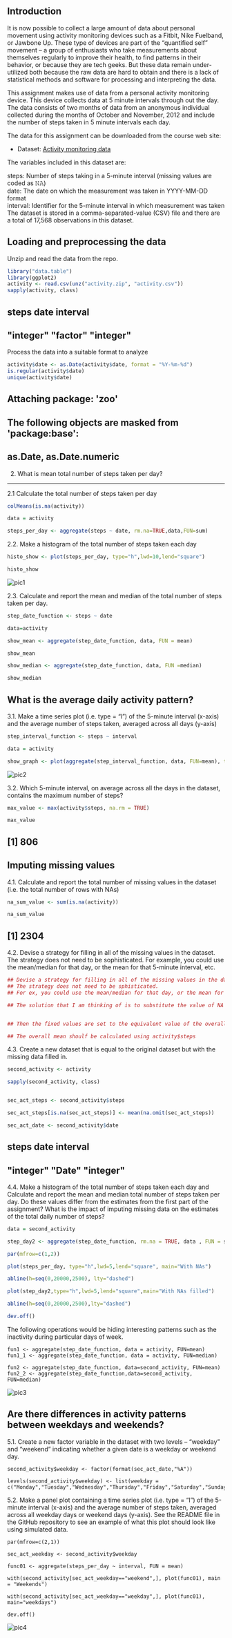 Introduction
------------

It is now possible to collect a large amount of data about personal movement using activity monitoring devices such as a Fitbit, Nike Fuelband, or Jawbone Up. These type of devices are part of the “quantified self” movement – a group of enthusiasts who take measurements about themselves regularly to improve their health, to find patterns in their behavior, or because they are tech geeks. But these data remain under-utilized both because the raw data are hard to obtain and there is a lack of statistical methods and software for processing and interpreting the data.

This assignment makes use of data from a personal activity monitoring device. This device collects data at 5 minute intervals through out the day. The data consists of two months of data from an anonymous individual collected during the months of October and November, 2012 and include the number of steps taken in 5 minute intervals each day.

The data for this assignment can be downloaded from the course web site:

-   Dataset: [Activity monitoring data](https://d396qusza40orc.cloudfront.net/repdata%2Fdata%2Factivity.zip)

The variables included in this dataset are:

steps: Number of steps taking in a 5-minute interval (missing values are coded as 𝙽𝙰) </br> date: The date on which the measurement was taken in YYYY-MM-DD format </br> interval: Identifier for the 5-minute interval in which measurement was taken </br> The dataset is stored in a comma-separated-value (CSV) file and there are a total of 17,568 observations in this dataset.

Loading and preprocessing the data
----------------------------------

Unzip and read the data from the repo.

``` r
library("data.table")
library(ggplot2)
activity <- read.csv(unz("activity.zip", "activity.csv"))
sapply(activity, class)
```

##     steps      date  interval 
## "integer"  "factor" "integer"


Process the data into a suitable format to analyze

``` r
activity$date <- as.Date(activity$date, format = "%Y-%m-%d")
is.regular(activity$date)
unique(activity$date)
```

## 
## Attaching package: 'zoo'
## 
## The following objects are masked from 'package:base':
## 
##     as.Date, as.Date.numeric

2. What is mean total number of steps taken per day?
----------------------------------------------------
2.1 Calculate the total number of steps taken per day

``` r
colMeans(is.na(activity))

data = activity

steps_per_day <- aggregate(steps ~ date, rm.na=TRUE,data,FUN=sum)
```

2.2. Make a histogram of the total number of steps taken each day

``` r
histo_show <- plot(steps_per_day, type="h",lwd=10,lend="square")

histo_show
```

![pic1](https://user-images.githubusercontent.com/34182120/45228173-16383180-b2e0-11e8-9990-b75f99940137.png)

2.3. Calculate and report the mean and median of the total number of steps taken per day.

``` r
step_date_function <- steps ~ date

data=activity

show_mean <- aggregate(step_date_function, data, FUN = mean)

show_mean

show_median <- aggregate(step_date_function, data, FUN =median)

show_median
```

What is the average daily activity pattern?
-------------------------------------------
3.1. Make a time series plot (i.e. type = “l”) of the 5-minute interval (x-axis) and the average number of steps taken, averaged across all days (y-axis)

``` r
step_interval_function <- steps ~ interval

data = activity

show_graph <- plot(aggregate(step_interval_function, data, FUN=mean), type="l")

```

![pic2](https://user-images.githubusercontent.com/34182120/45228515-ff460f00-b2e0-11e8-85fa-e7bd1458af3d.png)

3.2. Which 5-minute interval, on average across all the days in the dataset, contains the maximum number of steps?

``` r
max_value <- max(activity$steps, na.rm = TRUE)

max_value

```

## [1] 806

Imputing missing values
-----------------------
4.1. Calculate and report the total number of missing values in the dataset (i.e. the total number of rows with NAs)

``` r
na_sum_value <- sum(is.na(activity))

na_sum_value
```

## [1] 2304

4.2. Devise a strategy for filling in all of the missing values in the dataset. The strategy does not need to be sophisticated. For example, you could use the mean/median for that day, or the mean for that 5-minute interval, etc.

``` r
## Devise a strategy for filling in all of the missing values in the dataset.
## The strategy does not need to be sphisticated.
## For ex, you could use the mean/median for that day, or the mean for that 5-minute interval etc.

## The solution that I am thinking of is to substitute the value of NA with any fixed value.


## Then the fixed values are set to the equivalent value of the overall mean

## The overall mean shoulf be calculated using activity$steps
```

4.3. Create a new dataset that is equal to the original dataset but with the missing data filled in.

``` r
second_activity <- activity

sapply(second_activity, class)


sec_act_steps <- second_activity$steps

sec_act_steps[is.na(sec_act_steps)] <- mean(na.omit(sec_act_steps))

sec_act_date <- second_activity$date
```

##     steps      date  interval 
## "integer"    "Date" "integer"

4.4. Make a histogram of the total number of steps taken each day and Calculate and report the mean and median total number of steps taken per day. Do these values differ from the estimates from the first part of the assignment? What is the impact of imputing missing data on the estimates of the total daily number of steps?

``` r
data = second_activity

step_day2 <- aggregate(step_date_function, rm.na = TRUE, data , FUN = sum )

par(mfrow=c(1,2))

plot(steps_per_day, type="h",lwd=5,lend="square", main="With NAs")

abline(h=seq(0,20000,2500), lty="dashed")

plot(step_day2,type="h",lwd=5,lend="square",main="With NAs filled")

abline(h=seq(0,20000,2500),lty="dashed")

dev.off()
```
The following operations would be hiding interesting patterns such as the inactivity during particular days of week.

```{r}
fun1 <- aggregate(step_date_function, data = activity, FUN=mean)
fun1_1 <- aggregate(step_date_function, data = activity, FUN=median)

fun2 <- aggregate(step_date_function, data=second_activity, FUN=mean)
fun2_2 <- aggregate(step_date_function,data=second_activity, FUN=median)

```

![pic3](https://user-images.githubusercontent.com/34182120/45229412-5b119780-b2e3-11e8-8e4b-8107d643b51e.png)

## Are there differences in activity patterns between weekdays and weekends?

5.1. Create a new factor variable in the dataset with two levels – “weekday” and “weekend” indicating whether a given date is a weekday or weekend day.

```{r}
second_activity$weekday <- factor(format(sec_act_date,"%A"))

levels(second_activity$weekday) <- list(weekday = c("Monday","Tuesday","Wednesday","Thursday","Friday","Saturday","Sunday"))

```

5.2. Make a panel plot containing a time series plot (i.e. type = “l”) of the 5-minute interval (x-axis) and the average number of steps taken, averaged across all weekday days or weekend days (y-axis). See the README file in the GitHub repository to see an example of what this plot should look like using simulated data.

```{r}
par(mfrow=c(2,1))

sec_act_weekday <- second_activity$weekday

func01 <- aggregate(steps_per_day ~ interval, FUN = mean)

with(second_activity[sec_act_weekday=="weekend",], plot(func01), main = "Weekends")

with(second_activity[sec_act_weekday=="weekday",], plot(func01), main="weekdays")

dev.off()
```

![pic4](https://user-images.githubusercontent.com/34182120/45229784-7fba3f00-b2e4-11e8-8066-2f23fcd5577f.png)
